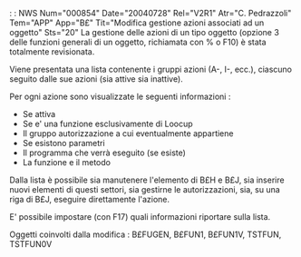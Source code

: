  :  : NWS Num="000854" Date="20040728" Rel="V2R1" Atr="C. Pedrazzoli" Tem="APP" App="B£" Tit="Modifica gestione azioni associati ad un oggetto" Sts="20"
La gestione delle azioni di un tipo oggetto (opzione 3 delle funzioni generali di un  oggetto, richiamata con % o F10) è stata totalmente revisionata.

Viene presentata una lista contenente i gruppi azioni (A-, I-, ecc.), ciascuno seguito dalle sue azioni (sia attive sia inattive).

Per ogni azione sono  visualizzate le seguenti informazioni : 
- Se attiva
- Se e' una funzione esclusivamente di Loocup
- Il gruppo autorizzazione a cui eventualmente appartiene
- Se esistono parametri
- Il programma che verrà eseguito (se esiste)
- La funzione e il metodo

Dalla lista è possibile sia manutenere l'elemento di B£H e B£J, sia inserire nuovi elementi di questi settori, sia gestirne le autorizzazioni, sia, su una riga di B£J, eseguire direttamente l'azione.

E' possibile impostare (con F17) quali informazioni riportare sulla lista.

Oggetti coinvolti dalla modifica : 
B£FUGEN, B£FUN1, B£FUN1V, TSTFUN, TSTFUN0V
